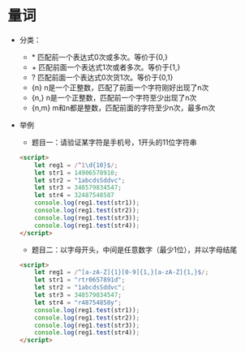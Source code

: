 # 量词

* 分类：

  * \*        匹配前一个表达式0次或多次。等价于{0,}
  * \+        匹配前面一个表达式1次或者多次。等价于{1,}
  * ?         匹配前面一个表达式0次货1次。等价于{0,1}
  * {n}     n是一个正整数，匹配了前面一个字符刚好出现了n次
  * {n,}    n是一个正整数，匹配前一个字符至少出现了n次
  * {n,m} m和n都是整数，匹配前面的字符至少n次，最多m次

* 举例

  * 题目一：请验证某字符是手机号，1开头的11位字符串

  ```html
  <script>
      let reg1 = /^1\d{10}$/;
      let str1 = 14906578910;
      let str2 = "1abcdsSddvc";
      let str3 = 348579834547;
      let str4 = 32487548587
      console.log(reg1.test(str1));
      console.log(reg1.test(str2));
      console.log(reg1.test(str3));
      console.log(reg1.test(str4));
  </script>
  ```

  * 题目二：以字母开头，中间是任意数字（最少1位），并以字母结尾

  ```html
  <script>
      let reg1 = /^[a-zA-Z]{1}[0-9]{1,}[a-zA-Z]{1,}$/;
      let str1 = "rtr0657891d";
      let str2 = "1abcdsSddvc";
      let str3 = 348579834547;
      let str4 = "r48754858y";
      console.log(reg1.test(str1));
      console.log(reg1.test(str2));
      console.log(reg1.test(str3));
      console.log(reg1.test(str4));
  </script>
  ```

  